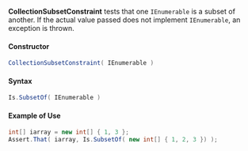 **CollectionSubsetConstraint** tests that one `IEnumerable` is a subset of another. If the actual value passed does not implement `IEnumerable`, an exception is thrown.

<h4>Constructor</h4>

```C#
CollectionSubsetConstraint( IEnumerable )
```

<h4>Syntax</h4>

```C#
Is.SubsetOf( IEnumerable )
```

<h4>Example of Use</h4>

```C#
int[] iarray = new int[] { 1, 3 };
Assert.That( iarray, Is.SubsetOf( new int[] { 1, 2, 3 }) );
```

